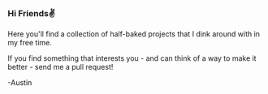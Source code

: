 ### Hi Friends✌️
Here you'll find a collection of half-baked projects that I dink around with in my free time.

If you find something that interests you - and can think of a way to make it better - send me a pull request!

-Austin
